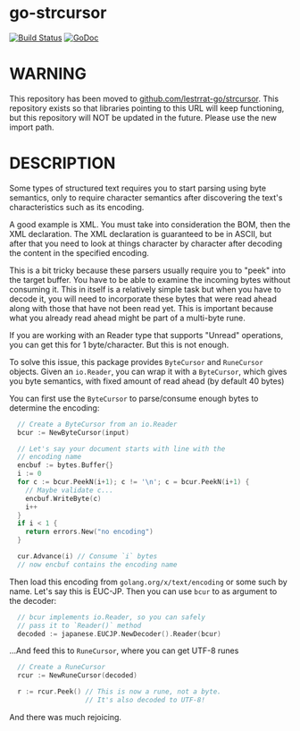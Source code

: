 # go-strcursor

[![Build Status](https://travis-ci.org/lestrrat/go-strcursor.svg?branch=master)](https://travis-ci.org/lestrrat/go-strcursor)
[![GoDoc](https://godoc.org/github.com/lestrrat/go-strcursor?status.svg)](https://godoc.org/github.com/lestrrat/go-strcursor)

# WARNING

This repository has been moved to [github.com/lestrrat-go/strcursor](https://github.com/lestrrat-go/strcursor). This repository exists so that libraries pointing to this URL will keep functioning, but this repository will NOT be updated in the future. Please use the new import path.

# DESCRIPTION

Some types of structured text requires you to start parsing using byte semantics,
only to require character semantics after discovering the text's characteristics
such as its encoding.

A good example is XML. You must take into consideration the BOM, then the
XML declaration. The XML declaration is guaranteed to be in ASCII, but
after that you need to look at things character by character after decoding
the content in the specified encoding.

This is a bit tricky because these parsers usually require you to "peek"
into the target buffer. You have to be able to examine the incoming
bytes without consuming it. This in itself is a relatively simple task
but when you have to decode it, you will need to incorporate these
bytes that were read ahead along with those that have not been read yet.
This is important because what you already read ahead might be part of a
multi-byte rune.

If you are working with an Reader type that supports "Unread" operations,
you can get this for 1 byte/character. But this is not enough.

To solve this issue, this package provides `ByteCursor` and `RuneCursor`
objects. Given an `io.Reader`, you can wrap it with a `ByteCursor`,
which gives you byte semantics, with fixed amount of read ahead (by default
40 bytes)

You can first use the `ByteCursor` to parse/consume enough bytes to determine
the encoding:

```go
  // Create a ByteCursor from an io.Reader
  bcur := NewByteCursor(input)

  // Let's say your document starts with line with the
  // encoding name
  encbuf := bytes.Buffer{}
  i := 0
  for c := bcur.PeekN(i+1); c != '\n'; c = bcur.PeekN(i+1) {
    // Maybe validate c...
    encbuf.WriteByte(c)
    i++
  }
  if i < 1 {
    return errors.New("no encoding")
  }

  cur.Advance(i) // Consume `i` bytes
  // now encbuf contains the encoding name
```

Then load this encoding from `golang.org/x/text/encoding` or some
such by name. Let's say this is EUC-JP. Then you can use `bcur`
to as argument to the decoder:

```go
  // bcur implements io.Reader, so you can safely
  // pass it to `Reader()` method
  decoded := japanese.EUCJP.NewDecoder().Reader(bcur)
```

...And feed this to `RuneCursor`, where you can get UTF-8 runes

```go
  // Create a RuneCursor
  rcur := NewRuneCursor(decoded)

  r := rcur.Peek() // This is now a rune, not a byte.
                   // It's also decoded to UTF-8!
```

And there was much rejoicing.




